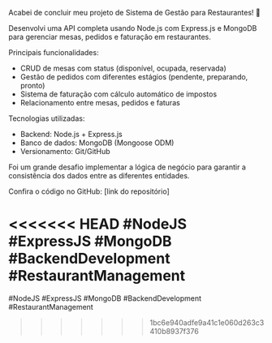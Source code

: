 Acabei de concluir meu projeto de Sistema de Gestão para Restaurantes! 🚀

Desenvolvi uma API completa usando Node.js com Express.js e MongoDB para gerenciar mesas, pedidos e faturação em restaurantes.

Principais funcionalidades:
- CRUD de mesas com status (disponível, ocupada, reservada)
- Gestão de pedidos com diferentes estágios (pendente, preparando, pronto)
- Sistema de faturação com cálculo automático de impostos
- Relacionamento entre mesas, pedidos e faturas

Tecnologias utilizadas:
- Backend: Node.js + Express.js
- Banco de dados: MongoDB (Mongoose ODM)
- Versionamento: Git/GitHub

Foi um grande desafio implementar a lógica de negócio para garantir a consistência dos dados entre as diferentes entidades.

Confira o código no GitHub: [link do repositório]

<<<<<<< HEAD
#NodeJS #ExpressJS #MongoDB #BackendDevelopment #RestaurantManagement
=======
#NodeJS #ExpressJS #MongoDB #BackendDevelopment #RestaurantManagement
>>>>>>> 1bc6e940adfe9a41c1e060d263c3410b8937f376
